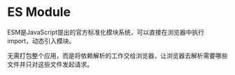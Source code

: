 # ES Module

ESM是JavaScript提出的官方标准化模块系统，可以直接在浏览器中执行import，动态引入模块。

无需打包整个应用，而是将依赖解析的工作交给浏览器，让浏览器去解析需要哪些文件并只对这些文件发起请求。
